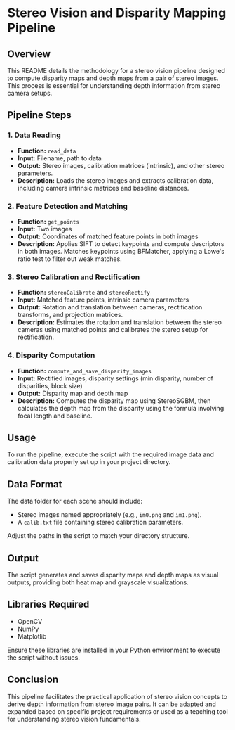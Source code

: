 # Stereo Vision and Disparity Mapping Pipeline

## Overview
This README details the methodology for a stereo vision pipeline designed to compute disparity maps and depth maps from a pair of stereo images. This process is essential for understanding depth information from stereo camera setups.

## Pipeline Steps

### 1. Data Reading
- **Function:** `read_data`
- **Input:** Filename, path to data
- **Output:** Stereo images, calibration matrices (intrinsic), and other stereo parameters.
- **Description:** Loads the stereo images and extracts calibration data, including camera intrinsic matrices and baseline distances.

### 2. Feature Detection and Matching
- **Function:** `get_points`
- **Input:** Two images
- **Output:** Coordinates of matched feature points in both images
- **Description:** Applies SIFT to detect keypoints and compute descriptors in both images. Matches keypoints using BFMatcher, applying a Lowe's ratio test to filter out weak matches.

### 3. Stereo Calibration and Rectification
- **Function:** `stereoCalibrate` and `stereoRectify`
- **Input:** Matched feature points, intrinsic camera parameters
- **Output:** Rotation and translation between cameras, rectification transforms, and projection matrices.
- **Description:** Estimates the rotation and translation between the stereo cameras using matched points and calibrates the stereo setup for rectification.

### 4. Disparity Computation
- **Function:** `compute_and_save_disparity_images`
- **Input:** Rectified images, disparity settings (min disparity, number of disparities, block size)
- **Output:** Disparity map and depth map
- **Description:** Computes the disparity map using StereoSGBM, then calculates the depth map from the disparity using the formula involving focal length and baseline.

## Usage
To run the pipeline, execute the script with the required image data and calibration data properly set up in your project directory.

## Data Format
The data folder for each scene should include:
- Stereo images named appropriately (e.g., `im0.png` and `im1.png`).
- A `calib.txt` file containing stereo calibration parameters.

Adjust the paths in the script to match your directory structure.

## Output
The script generates and saves disparity maps and depth maps as visual outputs, providing both heat map and grayscale visualizations.

## Libraries Required
- OpenCV
- NumPy
- Matplotlib

Ensure these libraries are installed in your Python environment to execute the script without issues.

## Conclusion
This pipeline facilitates the practical application of stereo vision concepts to derive depth information from stereo image pairs. It can be adapted and expanded based on specific project requirements or used as a teaching tool for understanding stereo vision fundamentals.
